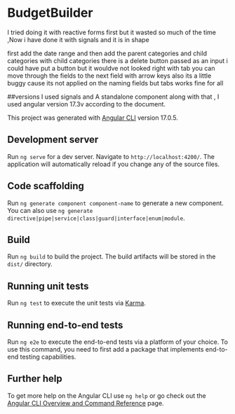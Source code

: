 # BudgetBuilder
I tried doing it with reactive forms first but it wasted so much of the time ,Now i have done it with signals and it is in shape

first add the date range and then add the parent categories and child categories 
with child categories there is a delete button passed as an input i could have put a button but it wouldve not looked right
with tab you can move through the fields to the next field
with arrow keys also its a little buggy cause its not applied on the naming fields but tabs works fine for all

##versions
I used signals and A standalone component along with that , I used angular version 17.3v according to the document.

This project was generated with [Angular CLI](https://github.com/angular/angular-cli) version 17.0.5.

## Development server

Run `ng serve` for a dev server. Navigate to `http://localhost:4200/`. The application will automatically reload if you change any of the source files.

## Code scaffolding

Run `ng generate component component-name` to generate a new component. You can also use `ng generate directive|pipe|service|class|guard|interface|enum|module`.

## Build

Run `ng build` to build the project. The build artifacts will be stored in the `dist/` directory.

## Running unit tests

Run `ng test` to execute the unit tests via [Karma](https://karma-runner.github.io).

## Running end-to-end tests

Run `ng e2e` to execute the end-to-end tests via a platform of your choice. To use this command, you need to first add a package that implements end-to-end testing capabilities.

## Further help

To get more help on the Angular CLI use `ng help` or go check out the [Angular CLI Overview and Command Reference](https://angular.io/cli) page.

